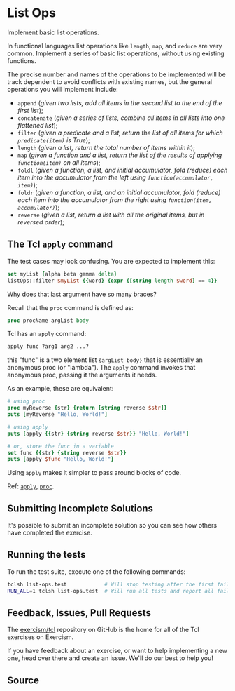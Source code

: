 # List Ops

Implement basic list operations.

In functional languages list operations like `length`, `map`, and
`reduce` are very common. Implement a series of basic list operations,
without using existing functions.

The precise number and names of the operations to be implemented will be
track dependent to avoid conflicts with existing names, but the general
operations you will implement include:

* `append` (*given two lists, add all items in the second list to the end of the first list*);
* `concatenate` (*given a series of lists, combine all items in all lists into one flattened list*);
* `filter` (*given a predicate and a list, return the list of all items for which `predicate(item)` is True*);
* `length` (*given a list, return the total number of items within it*);
* `map` (*given a function and a list, return the list of the results of applying `function(item)` on all items*);
* `foldl` (*given a function, a list, and initial accumulator, fold (reduce) each item into the accumulator from the left using `function(accumulator, item)`*);
* `foldr` (*given a function, a list, and an initial accumulator, fold (reduce) each item into the accumulator from the right using `function(item, accumulator)`*);
* `reverse` (*given a list, return a list with all the original items, but in reversed order*);

## The Tcl `apply` command

The test cases may look confusing. You are expected to implement this: 
```tcl
set myList {alpha beta gamma delta}
listOps::filter $myList {{word} {expr {[string length $word] == 4}}
```
Why does that last argument have so many braces?

Recall that the `proc` command is defined as:
```tcl
proc procName argList body
```

Tcl has an `apply` command:
```tcl
apply func ?arg1 arg2 ...?
```
this "func" is a two element list `{argList body}` that is essentially an
anonymous proc (or "lambda"). The `apply` command invokes that anonymous
proc, passing it the arguments it needs.

As an example, these are equivalent:
```tcl
# using proc
proc myReverse {str} {return [string reverse $str]}
puts [myReverse "Hello, World!"]

# using apply
puts [apply {{str} {string reverse $str}} "Hello, World!"]

# or, store the func in a variable
set func {{str} {string reverse $str}}
puts [apply $func "Hello, World!"]
```
Using `apply` makes it simpler to pass around blocks of code.

Ref: [`apply`](https://tcl.tk/man/tcl8.6/TclCmd/apply.htm),
[`proc`](https://tcl.tk/man/tcl8.6/TclCmd/proc.htm).



## Submitting Incomplete Solutions
It's possible to submit an incomplete solution so you can see how others have completed the exercise.

## Running the tests
To run the test suite, execute one of the following commands:

```bash
tclsh list-ops.test            # Will stop testing after the first failure.
RUN_ALL=1 tclsh list-ops.test  # Will run all tests and report all failures.
```

## Feedback, Issues, Pull Requests
The [exercism/tcl](https://github.com/exercism/tcl) repository on GitHub is
the home for all of the Tcl exercises on Exercism.

If you have feedback about an exercise, or want to help implementing a new
one, head over there and create an issue.  We'll do our best to help you!

## Source

